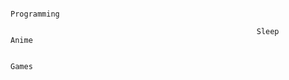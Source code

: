                                                                         Programming
                                                                        
                                                           Sleep                             Anime
                                                           
                                                                           Games


